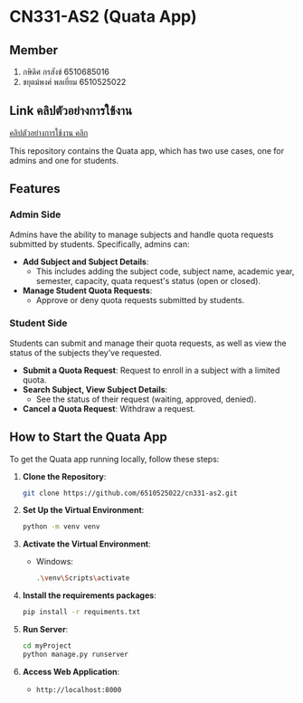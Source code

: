 # CN331-AS2 (Quata App)

## Member
1. กษิดิศ กรสังข์ 6510685016
2. ชยุตม์พงศ์ พลเยี่ยม 6510525022

## Link คลิปตัวอย่างการใช้งาน
[คลิปตัวอย่างการใช้งาน คลิก]( https://teams.microsoft.com/l/message/19:68602fde-6b0d-4f3d-a8e0-a78971e744c7_74dd5706-ca92-46e2-a43d-53a021ee5b5f@unq.gbl.spaces/1728272132094?context=%7B%22contextType%22%3A%22chat%22%7D)

This repository contains the Quata app, which has two use cases, one for admins and one for students.

## Features

### Admin Side
Admins have the ability to manage subjects and handle quota requests submitted by students. Specifically, admins can:
- **Add Subject and Subject Details**:
  - This includes adding the subject code, subject name, academic year, semester, capacity, quata request's status (open or closed).
- **Manage Student Quota Requests**:
  - Approve or deny quota requests submitted by students.

### Student Side
Students can submit and manage their quota requests, as well as view the status of the subjects they’ve requested.
- **Submit a Quota Request**: Request to enroll in a subject with a limited quota.
- **Search Subject, View Subject Details**:
  - See the status of their request (waiting, approved, denied).
- **Cancel a Quota Request**: Withdraw a request.

## How to Start the Quata App

To get the Quata app running locally, follow these steps:

1. **Clone the Repository**:
     ```bash
     git clone https://github.com/6510525022/cn331-as2.git
     ```

2. **Set Up the Virtual Environment**:
     ```bash
     python -m venv venv
     ```

3. **Activate the Virtual Environment**:
     - Windows:
       ```bash
       .\venv\Scripts\activate
       ```

4. **Install the requirements packages**:
     ```bash
     pip install -r requiments.txt
     ```

5. **Run Server**:
     ```bash
     cd myProject
     python manage.py runserver
     ```

6. **Access Web Application**:
   - `http://localhost:8000`

